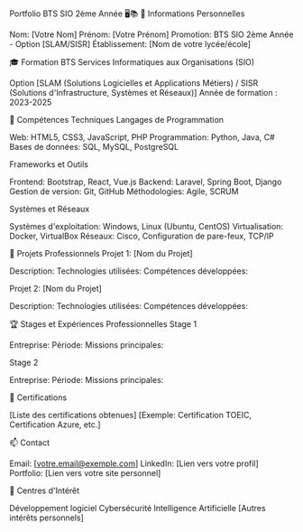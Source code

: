 Portfolio BTS SIO 2ème Année 🖥️📚
👤 Informations Personnelles

Nom: [Votre Nom]
Prénom: [Votre Prénom]
Promotion: BTS SIO 2ème Année - Option [SLAM/SISR]
Établissement: [Nom de votre lycée/école]

🎓 Formation
BTS Services Informatiques aux Organisations (SIO)

Option [SLAM (Solutions Logicielles et Applications Métiers) / SISR (Solutions d'Infrastructure, Systèmes et Réseaux)]
Année de formation : 2023-2025

🚀 Compétences Techniques
Langages de Programmation

Web: HTML5, CSS3, JavaScript, PHP
Programmation: Python, Java, C#
Bases de données: SQL, MySQL, PostgreSQL

Frameworks et Outils

Frontend: Bootstrap, React, Vue.js
Backend: Laravel, Spring Boot, Django
Gestion de version: Git, GitHub
Méthodologies: Agile, SCRUM

Systèmes et Réseaux

Systèmes d'exploitation: Windows, Linux (Ubuntu, CentOS)
Virtualisation: Docker, VirtualBox
Réseaux: Cisco, Configuration de pare-feux, TCP/IP

📂 Projets Professionnels
Projet 1: [Nom du Projet]

Description:
Technologies utilisées:
Compétences développées:

Projet 2: [Nom du Projet]

Description:
Technologies utilisées:
Compétences développées:

🏆 Stages et Expériences Professionnelles
Stage 1

Entreprise:
Période:
Missions principales:

Stage 2

Entreprise:
Période:
Missions principales:

📜 Certifications

[Liste des certifications obtenues]
[Exemple: Certification TOEIC, Certification Azure, etc.]

📫 Contact

Email: [votre.email@exemple.com]
LinkedIn: [Lien vers votre profil]
Portfolio: [Lien vers votre site personnel]

🌟 Centres d'Intérêt

Développement logiciel
Cybersécurité
Intelligence Artificielle
[Autres intérêts personnels]
